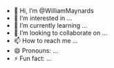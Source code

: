 - 👋 Hi, I’m @WilliamMaynards
- 👀 I’m interested in ...
- 🌱 I’m currently learning ...
- 💞️ I’m looking to collaborate on ...
- 📫 How to reach me ...
- 😄 Pronouns: ...
- ⚡ Fun fact: ...

<!---
WilliamMaynards/WilliamMaynards is a ✨ special ✨ repository because its `README.md` (this file) appears on your GitHub profile.
You can click the Preview link to take a look at your changes.
--->

